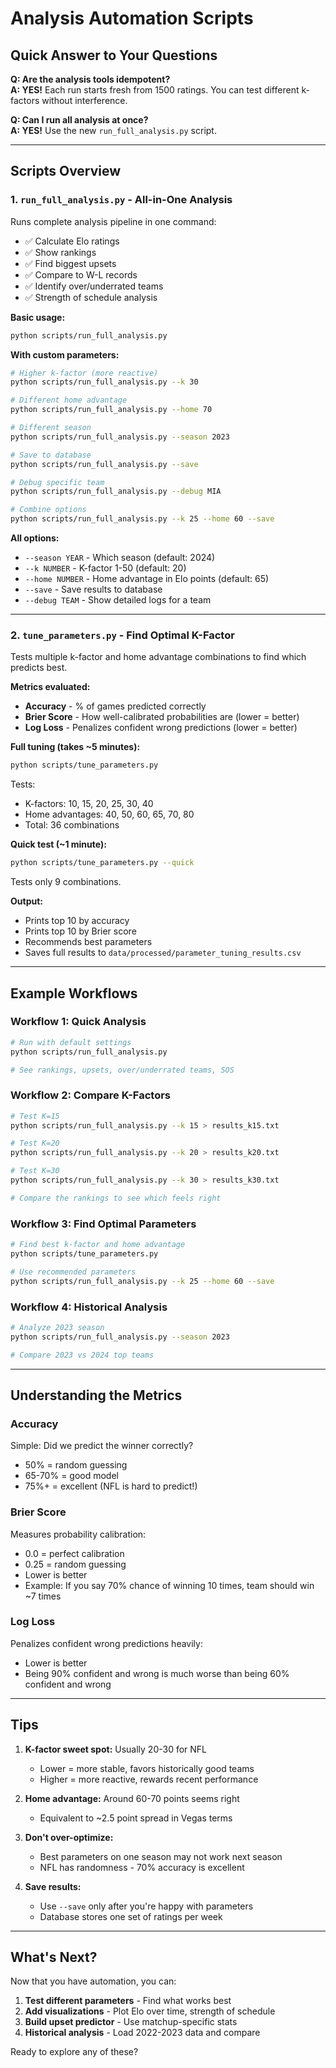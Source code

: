 # Analysis Automation Scripts

## Quick Answer to Your Questions

**Q: Are the analysis tools idempotent?**  
**A: YES!** Each run starts fresh from 1500 ratings. You can test different k-factors without interference.

**Q: Can I run all analysis at once?**  
**A: YES!** Use the new `run_full_analysis.py` script.

---

## Scripts Overview

### 1. `run_full_analysis.py` - All-in-One Analysis

Runs complete analysis pipeline in one command:
- ✅ Calculate Elo ratings
- ✅ Show rankings
- ✅ Find biggest upsets
- ✅ Compare to W-L records
- ✅ Identify over/underrated teams
- ✅ Strength of schedule analysis

**Basic usage:**
```bash
python scripts/run_full_analysis.py
```

**With custom parameters:**
```bash
# Higher k-factor (more reactive)
python scripts/run_full_analysis.py --k 30

# Different home advantage
python scripts/run_full_analysis.py --home 70

# Different season
python scripts/run_full_analysis.py --season 2023

# Save to database
python scripts/run_full_analysis.py --save

# Debug specific team
python scripts/run_full_analysis.py --debug MIA

# Combine options
python scripts/run_full_analysis.py --k 25 --home 60 --save
```

**All options:**
- `--season YEAR` - Which season (default: 2024)
- `--k NUMBER` - K-factor 1-50 (default: 20)
- `--home NUMBER` - Home advantage in Elo points (default: 65)
- `--save` - Save results to database
- `--debug TEAM` - Show detailed logs for a team

---

### 2. `tune_parameters.py` - Find Optimal K-Factor

Tests multiple k-factor and home advantage combinations to find which predicts best.

**Metrics evaluated:**
- **Accuracy** - % of games predicted correctly
- **Brier Score** - How well-calibrated probabilities are (lower = better)
- **Log Loss** - Penalizes confident wrong predictions (lower = better)

**Full tuning (takes ~5 minutes):**
```bash
python scripts/tune_parameters.py
```

Tests:
- K-factors: 10, 15, 20, 25, 30, 40
- Home advantages: 40, 50, 60, 65, 70, 80
- Total: 36 combinations

**Quick test (~1 minute):**
```bash
python scripts/tune_parameters.py --quick
```

Tests only 9 combinations.

**Output:**
- Prints top 10 by accuracy
- Prints top 10 by Brier score
- Recommends best parameters
- Saves full results to `data/processed/parameter_tuning_results.csv`

---

## Example Workflows

### Workflow 1: Quick Analysis
```bash
# Run with default settings
python scripts/run_full_analysis.py

# See rankings, upsets, over/underrated teams, SOS
```

### Workflow 2: Compare K-Factors
```bash
# Test K=15
python scripts/run_full_analysis.py --k 15 > results_k15.txt

# Test K=20
python scripts/run_full_analysis.py --k 20 > results_k20.txt

# Test K=30
python scripts/run_full_analysis.py --k 30 > results_k30.txt

# Compare the rankings to see which feels right
```

### Workflow 3: Find Optimal Parameters
```bash
# Find best k-factor and home advantage
python scripts/tune_parameters.py

# Use recommended parameters
python scripts/run_full_analysis.py --k 25 --home 60 --save
```

### Workflow 4: Historical Analysis
```bash
# Analyze 2023 season
python scripts/run_full_analysis.py --season 2023

# Compare 2023 vs 2024 top teams
```

---

## Understanding the Metrics

### Accuracy
Simple: Did we predict the winner correctly?
- 50% = random guessing
- 65-70% = good model
- 75%+ = excellent (NFL is hard to predict!)

### Brier Score
Measures probability calibration:
- 0.0 = perfect calibration
- 0.25 = random guessing
- Lower is better
- Example: If you say 70% chance of winning 10 times, team should win ~7 times

### Log Loss
Penalizes confident wrong predictions heavily:
- Lower is better
- Being 90% confident and wrong is much worse than being 60% confident and wrong

---

## Tips

1. **K-factor sweet spot:** Usually 20-30 for NFL
   - Lower = more stable, favors historically good teams
   - Higher = more reactive, rewards recent performance

2. **Home advantage:** Around 60-70 points seems right
   - Equivalent to ~2.5 point spread in Vegas terms

3. **Don't over-optimize:** 
   - Best parameters on one season may not work next season
   - NFL has randomness - 70% accuracy is excellent

4. **Save results:**
   - Use `--save` only after you're happy with parameters
   - Database stores one set of ratings per week

---

## What's Next?

Now that you have automation, you can:
1. **Test different parameters** - Find what works best
2. **Add visualizations** - Plot Elo over time, strength of schedule
3. **Build upset predictor** - Use matchup-specific stats
4. **Historical analysis** - Load 2022-2023 data and compare

Ready to explore any of these?
